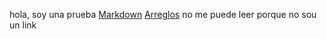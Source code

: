 hola, soy una prueba
[Markdown](https://es.wikipedia.org/wiki/Markdown)
[Arreglos](https://curriculum.laboratoria.la/es/topics/javascript/04-arrays)
no me puede leer porque no sou un link